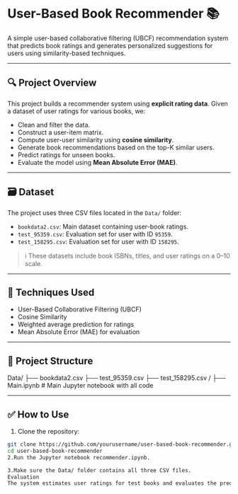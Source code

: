 # User-Based Book Recommender 📚

A simple user-based collaborative filtering (UBCF) recommendation system that predicts book ratings and generates personalized suggestions for users using similarity-based techniques.

---

## 🔍 Project Overview

This project builds a recommender system using **explicit rating data**. Given a dataset of user ratings for various books, we:
- Clean and filter the data.
- Construct a user-item matrix.
- Compute user-user similarity using **cosine similarity**.
- Generate book recommendations based on the top-K similar users.
- Predict ratings for unseen books.
- Evaluate the model using **Mean Absolute Error (MAE)**.

---

## 🗃️ Dataset

The project uses three CSV files located in the `Data/` folder:

- `bookdata2.csv`: Main dataset containing user-book ratings.
- `test_95359.csv`: Evaluation set for user with ID `95359`.
- `test_158295.csv`: Evaluation set for user with ID `158295`.

> ℹ️ These datasets include book ISBNs, titles, and user ratings on a 0–10 scale.

---

## 🧠 Techniques Used

- User-Based Collaborative Filtering (UBCF)
- Cosine Similarity
- Weighted average prediction for ratings
- Mean Absolute Error (MAE) for evaluation

---

## 📁 Project Structure
Data/
├── bookdata2.csv
├── test_95359.csv
├── test_158295.csv
/
├── Main.ipynb # Main Jupyter notebook with all code

---

## ✅ How to Use

1. Clone the repository:
```bash
git clone https://github.com/yourusername/user-based-book-recommender.git
cd user-based-book-recommender
2.Run the Jupyter notebook recommender.ipynb.

3.Make sure the Data/ folder contains all three CSV files.
Evaluation
The system estimates user ratings for test books and evaluates the predictions using MAE.

